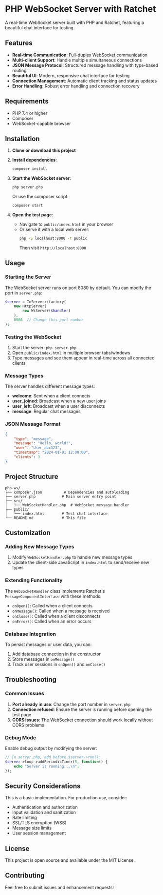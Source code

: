 # PHP WebSocket Server with Ratchet

A real-time WebSocket server built with PHP and Ratchet, featuring a beautiful chat interface for testing.

## Features

- **Real-time Communication**: Full-duplex WebSocket communication
- **Multi-client Support**: Handle multiple simultaneous connections
- **JSON Message Protocol**: Structured message handling with type-based routing
- **Beautiful UI**: Modern, responsive chat interface for testing
- **Connection Management**: Automatic client tracking and status updates
- **Error Handling**: Robust error handling and connection recovery

## Requirements

- PHP 7.4 or higher
- Composer
- WebSocket-capable browser

## Installation

1. **Clone or download this project**

2. **Install dependencies**:
   ```bash
   composer install
   ```

3. **Start the WebSocket server**:
   ```bash
   php server.php
   ```
   
   Or use the composer script:
   ```bash
   composer start
   ```

4. **Open the test page**:
   - Navigate to `public/index.html` in your browser
   - Or serve it with a local web server:
     ```bash
     php -S localhost:8000 -t public
     ```
     Then visit `http://localhost:8000`

## Usage

### Starting the Server

The WebSocket server runs on port 8080 by default. You can modify the port in `server.php`:

```php
$server = IoServer::factory(
    new HttpServer(
        new WsServer($handler)
    ),
    8080  // Change this port number
);
```

### Testing the WebSocket

1. Start the server: `php server.php`
2. Open `public/index.html` in multiple browser tabs/windows
3. Type messages and see them appear in real-time across all connected clients

### Message Types

The server handles different message types:

- **welcome**: Sent when a client connects
- **user_joined**: Broadcast when a new user joins
- **user_left**: Broadcast when a user disconnects
- **message**: Regular chat messages

### JSON Message Format

```json
{
    "type": "message",
    "message": "Hello, world!",
    "user": "User_abc123",
    "timestamp": "2024-01-01 12:00:00",
    "clients": 3
}
```

## Project Structure

```
php-ws/
├── composer.json          # Dependencies and autoloading
├── server.php            # Main server entry point
├── src/
│   └── WebSocketHandler.php  # WebSocket message handler
├── public/
│   └── index.html        # Test chat interface
└── README.md             # This file
```

## Customization

### Adding New Message Types

1. Modify `WebSocketHandler.php` to handle new message types
2. Update the client-side JavaScript in `index.html` to send/receive new types

### Extending Functionality

The `WebSocketHandler` class implements Ratchet's `MessageComponentInterface` with these methods:

- `onOpen()`: Called when a client connects
- `onMessage()`: Called when a message is received
- `onClose()`: Called when a client disconnects
- `onError()`: Called when an error occurs

### Database Integration

To persist messages or user data, you can:

1. Add database connection in the constructor
2. Store messages in `onMessage()`
3. Track user sessions in `onOpen()` and `onClose()`

## Troubleshooting

### Common Issues

1. **Port already in use**: Change the port number in `server.php`
2. **Connection refused**: Ensure the server is running before opening the test page
3. **CORS issues**: The WebSocket connection should work locally without CORS problems

### Debug Mode

Enable debug output by modifying the server:

```php
// In server.php, add before $server->run():
$server->loop->addPeriodicTimer(5, function() {
    echo "Server is running...\n";
});
```

## Security Considerations

This is a basic implementation. For production use, consider:

- Authentication and authorization
- Input validation and sanitization
- Rate limiting
- SSL/TLS encryption (WSS)
- Message size limits
- User session management

## License

This project is open source and available under the MIT License.

## Contributing

Feel free to submit issues and enhancement requests! 